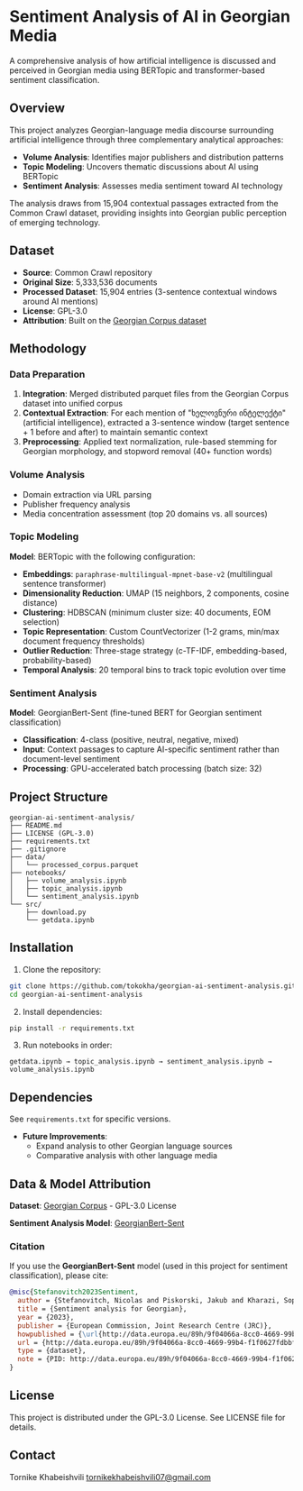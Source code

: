 # Sentiment Analysis of AI in Georgian Media

A comprehensive analysis of how artificial intelligence is discussed and perceived in Georgian media using BERTopic and transformer-based sentiment classification.

## Overview

This project analyzes Georgian-language media discourse surrounding artificial intelligence through three complementary analytical approaches:
- **Volume Analysis**: Identifies major publishers and distribution patterns
- **Topic Modeling**: Uncovers thematic discussions about AI using BERTopic
- **Sentiment Analysis**: Assesses media sentiment toward AI technology

The analysis draws from 15,904 contextual passages extracted from the Common Crawl dataset, providing insights into Georgian public perception of emerging technology.

## Dataset

- **Source**: Common Crawl repository
- **Original Size**: 5,333,536 documents
- **Processed Dataset**: 15,904 entries (3-sentence contextual windows around AI mentions)
- **License**: GPL-3.0
- **Attribution**: Built on the [Georgian Corpus dataset](https://huggingface.co/datasets/RichNachos/georgian-corpus)

## Methodology

### Data Preparation

1. **Integration**: Merged distributed parquet files from the Georgian Corpus dataset into unified corpus
2. **Contextual Extraction**: For each mention of "ხელოვნური ინტელექტი" (artificial intelligence), extracted a 3-sentence window (target sentence + 1 before and after) to maintain semantic context
3. **Preprocessing**: Applied text normalization, rule-based stemming for Georgian morphology, and stopword removal (40+ function words)

### Volume Analysis

- Domain extraction via URL parsing
- Publisher frequency analysis
- Media concentration assessment (top 20 domains vs. all sources)

### Topic Modeling

**Model**: BERTopic with the following configuration:
- **Embeddings**: `paraphrase-multilingual-mpnet-base-v2` (multilingual sentence transformer)
- **Dimensionality Reduction**: UMAP (15 neighbors, 2 components, cosine distance)
- **Clustering**: HDBSCAN (minimum cluster size: 40 documents, EOM selection)
- **Topic Representation**: Custom CountVectorizer (1-2 grams, min/max document frequency thresholds)
- **Outlier Reduction**: Three-stage strategy (c-TF-IDF, embedding-based, probability-based)
- **Temporal Analysis**: 20 temporal bins to track topic evolution over time

### Sentiment Analysis

**Model**: GeorgianBert-Sent (fine-tuned BERT for Georgian sentiment classification)
- **Classification**: 4-class (positive, neutral, negative, mixed)
- **Input**: Context passages to capture AI-specific sentiment rather than document-level sentiment
- **Processing**: GPU-accelerated batch processing (batch size: 32)

## Project Structure

```
georgian-ai-sentiment-analysis/
├── README.md
├── LICENSE (GPL-3.0)
├── requirements.txt
├── .gitignore
├── data/
│   └── processed_corpus.parquet
├── notebooks/
│   ├── volume_analysis.ipynb
│   ├── topic_analysis.ipynb
│   └── sentiment_analysis.ipynb
└── src/
    ├── download.py
    └── getdata.ipynb
```

## Installation

1. Clone the repository:
```bash
git clone https://github.com/tokokha/georgian-ai-sentiment-analysis.git
cd georgian-ai-sentiment-analysis
```

2. Install dependencies:
```bash
pip install -r requirements.txt
```

3. Run notebooks in order:
```
getdata.ipynb → topic_analysis.ipynb → sentiment_analysis.ipynb → volume_analysis.ipynb
```

## Dependencies

See `requirements.txt` for specific versions.

- **Future Improvements**:
  - Expand analysis to other Georgian language sources
  - Comparative analysis with other language media

## Data & Model Attribution

**Dataset**: [Georgian Corpus](https://huggingface.co/datasets/RichNachos/georgian-corpus) - GPL-3.0 License

**Sentiment Analysis Model**: [GeorgianBert-Sent](https://huggingface.co/Arseniy-Sandalov/GeorgianBert-Sent)

### Citation

If you use the **GeorgianBert-Sent** model (used in this project for sentiment classification), please cite:

```bibtex
@misc{Stefanovitch2023Sentiment,
  author = {Stefanovitch, Nicolas and Piskorski, Jakub and Kharazi, Sopho},
  title = {Sentiment analysis for Georgian},
  year = {2023},
  publisher = {European Commission, Joint Research Centre (JRC)},
  howpublished = {\url{http://data.europa.eu/89h/9f04066a-8cc0-4669-99b4-f1f0627fdbbf}},
  url = {http://data.europa.eu/89h/9f04066a-8cc0-4669-99b4-f1f0627fdbbf},
  type = {dataset},
  note = {PID: http://data.europa.eu/89h/9f04066a-8cc0-4669-99b4-f1f0627fdbbf}
}
```

## License

This project is distributed under the GPL-3.0 License. See LICENSE file for details.

## Contact

Tornike Khabeishvili
tornikekhabeishvili07@gmail.com